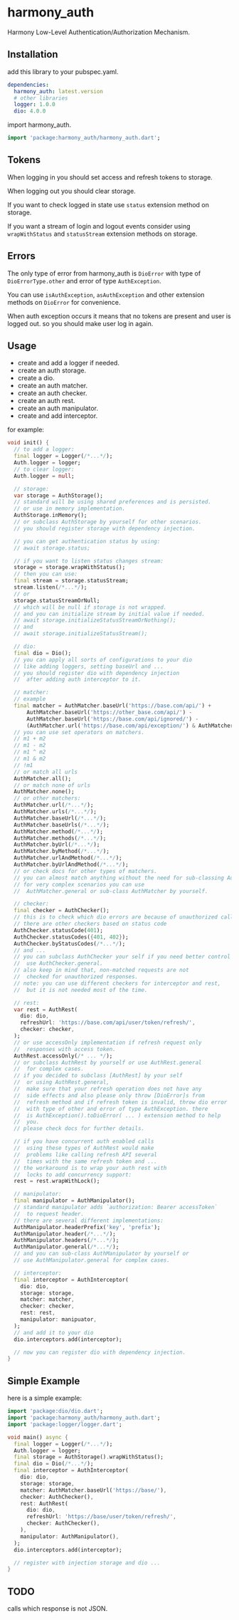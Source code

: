 # harmony_auth

Harmony Low-Level Authentication/Authorization Mechanism.

## Installation

add this library to your pubspec.yaml.

```yaml
dependencies:
  harmony_auth: latest.version
  # other libraries
  logger: 1.0.0
  dio: 4.0.0
```

import harmony_auth.

```dart
import 'package:harmony_auth/harmony_auth.dart';
```

## Tokens

When logging in you should set access and refresh tokens to storage.

When logging out you should clear storage.

If you want to check logged in state use `status` extension method on storage.

If you want a stream of login and logout events consider using `wrapWithStatus` and
`statusStream` extension methods on storage.

## Errors

The only type of error from harmony_auth is `DioError` with type of `DioErrorType.other` and error of
type `AuthException`.

You can use `isAuthException`, `asAuthException` and other extension methods on `DioError` for convenience.

When auth exception occurs it means that no tokens are present and user is logged out. so you should make user log in
again.

## Usage

- create and add a logger if needed.
- create an auth storage.
- create a dio.
- create an auth matcher.
- create an auth checker.
- create an auth rest.
- create an auth manipulator.
- create and add interceptor.

for example:

```dart
void init() {
  // to add a logger:
  final logger = Logger(/*...*/);
  Auth.logger = logger;
  // to clear logger:
  Auth.logger = null;

  // storage:
  var storage = AuthStorage();
  // standard will be using shared preferences and is persisted.
  // or use in memory implementation.
  AuthStorage.inMemory();
  // or subclass AuthStorage by yourself for other scenarios.
  // you should register storage with dependency injection.

  // you can get authentication status by using:
  // await storage.status;

  // if you want to listen status changes stream:
  storage = storage.wrapWithStatus();
  // then you can use:
  final stream = storage.statusStream;
  stream.listen(/*...*/);
  // or
  storage.statusStreamOrNull;
  // which will be null if storage is not wrapped.
  // and you can initialize stream by initial value if needed.
  // await storage.initializeStatusStreamOrNothing();
  // and
  // await storage.initializeStatusStream();

  // dio:
  final dio = Dio();
  // you can apply all sorts of configurations to your dio
  // like adding loggers, setting baseUrl and ...
  // you should register dio with dependency injection
  //  after adding auth interceptor to it.

  // matcher:
  // example
  final matcher = AuthMatcher.baseUrl('https://base.com/api/') +
      AuthMatcher.baseUrl('https://other_base.com/api/') -
      AuthMatcher.baseUrl('https://base.com/api/ignored/') -
      (AuthMatcher.url('https://base.com/api/exception/') & AuthMatcher.method('GET'));
  // you can use set operators on matchers.
  // m1 + m2
  // m1 - m2
  // m1 ^ m2
  // m1 & m2
  // !m1
  // or match all urls
  AuthMatcher.all();
  // or match none of urls
  AuthMatcher.none();
  // or other matchers:
  AuthMatcher.url(/*...*/);
  AuthMatcher.urls(/*...*/);
  AuthMatcher.baseUrl(/*...*/);
  AuthMatcher.baseUrls(/*...*/);
  AuthMatcher.method(/*...*/);
  AuthMatcher.methods(/*...*/);
  AuthMatcher.byUrl(/*...*/);
  AuthMatcher.byMethod(/*...*/);
  AuthMatcher.urlAndMethod(/*...*/);
  AuthMatcher.byUrlAndMethod(/*...*/);
  // or check docs for other types of matchers.
  // you can almost match anything without the need for sub-classing AuthMatcher.
  // for very complex scenarios you can use
  //  AuthMatcher.general or sub-class AuthMatcher by yourself.

  // checker:
  final checker = AuthChecker();
  // this is to check which dio errors are because of unauthorized call.
  // there are other checkers based on status code
  AuthChecker.statusCode(401);
  AuthChecker.statusCodes({401, 402});
  AuthChecker.byStatusCodes(/*...*/);
  // and ...
  // you can subclass AuthChecker your self if you need better control or
  //  use AuthChecker.general.
  // also keep in mind that, non-matched requests are not
  //  checked for unauthorized responses.
  // note: you can use different checkers for interceptor and rest,
  //  but it is not needed most of the time.

  // rest:
  var rest = AuthRest(
    dio: dio,
    refreshUrl: 'https://base.com/api/user/token/refresh/',
    checker: checker,
  );
  // or use accessOnly implementation if refresh request only
  //  responses with access token.
  AuthRest.accessOnly(/* ... */);
  // or subclass AuthRest by yourself or use AuthRest.general
  //  for complex cases.
  // if you decided to subclass [AuthRest] by your self
  //  or using AuthRest.general,
  //  make sure that your refresh operation does not have any
  //  side effects and also please only throw [DioError]s from
  //  refresh method and if refresh token is invalid, throw dio error
  //  with type of other and error of type AuthException. there
  //  is AuthException().toDioError( ... ) extension method to help
  //  you.
  // please check docs for further details.

  // if you have concurrent auth enabled calls
  //  using these types of AuthRest would make
  //  problems like calling refresh API several
  //  times with the same refresh token and ...
  // the workaround is to wrap your auth rest with
  //  locks to add concurrency support:
  rest = rest.wrapWithLock();

  // manipulator:
  final manipulator = AuthManipulator();
  // standard manipulator adds `authorization: Bearer accessToken`
  //  to request header.
  // there are several different implementations:
  AuthManipulator.headerPrefix('key', 'prefix');
  AuthManipulator.header(/*...*/);
  AuthManipulator.headers(/*...*/);
  AuthManipulator.general(/*...*/);
  // and you can sub-class AuthManipulator by yourself or
  // use AuthManipulator.general for complex cases.

  // interceptor:
  final interceptor = AuthInterceptor(
    dio: dio,
    storage: storage,
    matcher: matcher,
    checker: checker,
    rest: rest,
    manipulator: manipuator,
  );
  // and add it to your dio
  dio.interceptors.add(interceptor);

  // now you can register dio with dependency injection.
}
```

## Simple Example

here is a simple example:

```dart
import 'package:dio/dio.dart';
import 'package:harmony_auth/harmony_auth.dart';
import 'package:logger/logger.dart';

void main() async {
  final logger = Logger(/*...*/);
  Auth.logger = logger;
  final storage = AuthStorage().wrapWithStatus();
  final dio = Dio(/*...*/);
  final interceptor = AuthInterceptor(
    dio: dio,
    storage: storage,
    matcher: AuthMatcher.baseUrl('https://base/'),
    checker: AuthChecker(),
    rest: AuthRest(
      dio: dio,
      refreshUrl: 'https://base/user/token/refresh/',
      checker: AuthChecker(),
    ),
    manipulator: AuthManipulator(),
  );
  dio.interceptors.add(interceptor);

  // register with injection storage and dio ...
}
```

## TODO

calls which response is not JSON.
